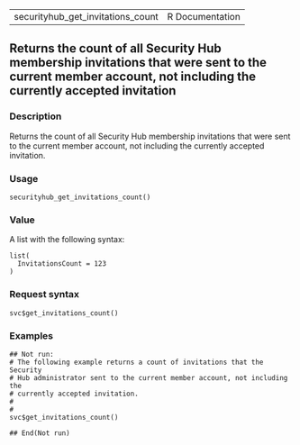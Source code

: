 <table style="width: 100%;">
<tbody>
<tr class="odd">
<td>securityhub_get_invitations_count</td>
<td style="text-align: right;">R Documentation</td>
</tr>
</tbody>
</table>

## Returns the count of all Security Hub membership invitations that were sent to the current member account, not including the currently accepted invitation

### Description

Returns the count of all Security Hub membership invitations that were
sent to the current member account, not including the currently accepted
invitation.

### Usage

    securityhub_get_invitations_count()

### Value

A list with the following syntax:

    list(
      InvitationsCount = 123
    )

### Request syntax

    svc$get_invitations_count()

### Examples

    ## Not run: 
    # The following example returns a count of invitations that the Security
    # Hub administrator sent to the current member account, not including the
    # currently accepted invitation.
    # 
    # 
    svc$get_invitations_count()

    ## End(Not run)
